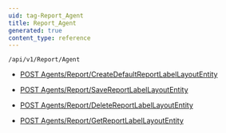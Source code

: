 ```yaml
---
uid: tag-Report_Agent
title: Report_Agent
generated: true
content_type: reference
---
```


```http
/api/v1/Report/Agent
```




* [POST Agents/Report/CreateDefaultReportLabelLayoutEntity](v1ReportAgent_CreateDefaultReportLabelLayoutEntity.md)

* [POST Agents/Report/SaveReportLabelLayoutEntity](v1ReportAgent_SaveReportLabelLayoutEntity.md)

* [POST Agents/Report/DeleteReportLabelLayoutEntity](v1ReportAgent_DeleteReportLabelLayoutEntity.md)

* [POST Agents/Report/GetReportLabelLayoutEntity](v1ReportAgent_GetReportLabelLayoutEntity.md)